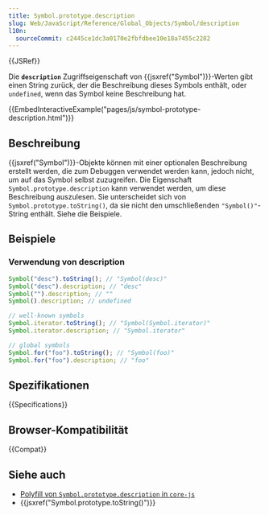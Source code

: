 ```yaml
---
title: Symbol.prototype.description
slug: Web/JavaScript/Reference/Global_Objects/Symbol/description
l10n:
  sourceCommit: c2445ce1dc3a0170e2fbfdbee10e18a7455c2282
---
```


{{JSRef}}

Die **`description`** Zugriffseigenschaft von {{jsxref("Symbol")}}-Werten gibt einen String zurück, der die Beschreibung dieses Symbols enthält, oder `undefined`, wenn das Symbol keine Beschreibung hat.

{{EmbedInteractiveExample("pages/js/symbol-prototype-description.html")}}

## Beschreibung

{{jsxref("Symbol")}}-Objekte können mit einer optionalen Beschreibung erstellt werden, die zum Debuggen verwendet werden kann, jedoch nicht, um auf das Symbol selbst zuzugreifen. Die Eigenschaft `Symbol.prototype.description` kann verwendet werden, um diese Beschreibung auszulesen. Sie unterscheidet sich von `Symbol.prototype.toString()`, da sie nicht den umschließenden `"Symbol()"`-String enthält. Siehe die Beispiele.

## Beispiele

### Verwendung von description

```js
Symbol("desc").toString(); // "Symbol(desc)"
Symbol("desc").description; // "desc"
Symbol("").description; // ""
Symbol().description; // undefined

// well-known symbols
Symbol.iterator.toString(); // "Symbol(Symbol.iterator)"
Symbol.iterator.description; // "Symbol.iterator"

// global symbols
Symbol.for("foo").toString(); // "Symbol(foo)"
Symbol.for("foo").description; // "foo"
```

## Spezifikationen

{{Specifications}}

## Browser-Kompatibilität

{{Compat}}

## Siehe auch

- [Polyfill von `Symbol.prototype.description` in `core-js`](https://github.com/zloirock/core-js#ecmascript-symbol)
- {{jsxref("Symbol.prototype.toString()")}}
